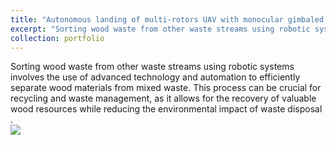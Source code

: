 ```yaml
---
title: "Autonomous landing of multi-rotors UAV with monocular gimbaled camera on moving vehicle"
excerpt: "Sorting wood waste from other waste streams using robotic systems involves the use of advanced technology and automation to efficiently separate wood materials from mixed waste. This project studied vision-based solution for waste sorting by Baxter robot arm.<br/><img src='/images/waste_recycling.gif'>"
collection: portfolio
---
```


Sorting wood waste from other waste streams using robotic systems involves the use of advanced technology and automation to efficiently separate wood materials from mixed waste. This process can be crucial for recycling and waste management, as it allows for the recovery of valuable wood resources while reducing the environmental impact of waste disposal
.<br/><img src='/images/waste_recycling.gif'>
